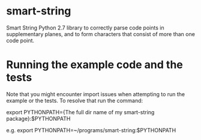 # smart-string
Smart String Python 2.7 library to correctly parse code points in supplementary planes, and to form characters that consist of more than one code point.


# Running the example code and the tests
Note that you might encounter import issues when attempting to run the example or the tests. To resolve that run the command:

export PYTHONPATH={The full dir name of my smart-string package}:$PYTHONPATH

e.g. export PYTHONPATH=~/programs/smart-string:$PYTHONPATH
